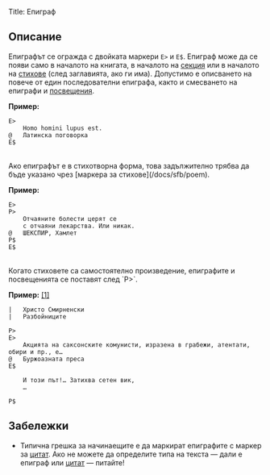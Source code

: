 Title: Епиграф

## Описание

Епиграфът се огражда с двойката маркери `E>` и `E$`. Епиграф може да се появи само в началото на книгата, в началото на [секция](/docs/sfb/section) или в началото на [стихове](/docs/sfb/poem) (след заглавията, ако ги има). Допустимо е описването на повече от един последователни епиграфа, както и смесването на епиграфи и [посвещения](/docs/sfb/dedication).

**Пример:**

    E>
    	Homo homini lupus est.
    @	Латинска поговорка
    E$

<br/>
Ако епиграфът е в стихотворна форма, това задължително трябва да бъде указано чрез [маркера за стихове](/docs/sfb/poem).

**Пример:**

    E>
    P>
    	Отчаяните болести церят се
        с отчаяни лекарства. Или никак.
    @   ШЕКСПИР, Хамлет
    P$
    E$

<br/>
Когато стиховете са самостоятелно произведение, епиграфите и посвещенията се поставят след `P>`.

**Пример:** [[1]](http://chitanka.info/text/3424)

    |   Христо Смирненски
    |   Разбойниците

    P>
    E>
        Акцията на саксонските комунисти, изразена в грабежи, атентати, обири и пр., е…
    @   Буржоазната преса
    E$

        И този път!… Затихва сетен вик,
        …

    P$


## Забележки

* Типична грешка за начинаещите е да маркират епиграфите с маркер за [цитат](/docs/sfb/cite). Ако не можете да определите типа на текста — дали е епиграф или [цитат](/docs/sfb/cite) — питайте!
